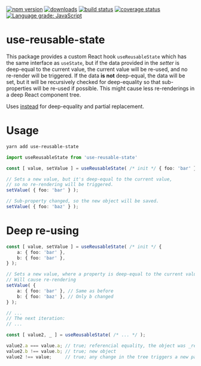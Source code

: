 [![npm version][npm-image]][npm-url]
[![downloads][downloads-image]][npm-url]
[![build status][build-image]][build-url]
[![coverage status][coverage-image]][coverage-url]
[![Language grade: JavaScript][lgtm-image]][lgtm-url]

# use-reusable-state

This package provides a custom React hook `useReusableState` which has the same interface as `useState`, but if the data provided in the *setter* is deep-equal to the current value, the current value will be re-used, and no re-render will be triggered. If the data **is not** deep-equal, the data will be set, but it will be recursively checked for deep-equality so that sub-properties will be re-used if possible. This might cause less re-renderings in a deep React component tree.

Uses [instead](https://www.npmjs.com/package/instead) for deep-equality and partial replacement.


# Usage

```bash
yarn add use-reusable-state
```

```ts
import useReusableState from 'use-reusable-state'

const [ value, setValue ] = useReusableState( /* init */ { foo: 'bar' } );

// Sets a new value, but it's deep-equal to the current value,
// so no re-rendering will be triggered.
setValue( { foo: 'bar' } );

// Sub-property changed, so the new object will be saved.
setValue( { foo: 'baz' } );
```


# Deep re-using

```ts
const [ value, setValue ] = useReusableState( /* init */ {
	a: { foo: 'bar' },
	b: { foo: 'bar' },
} );

// Sets a new value, where a property is deep-equal to the current value.
// Will cause re-rendering
setValue( {
	a: { foo: 'bar' }, // Same as before
	b: { foo: 'baz' }, // Only b changed
} );

// ...
// The next iteration:
// ...

const [ value2, _ ] = useReusableState( /* ... */ );

value2.a === value.a; // true; referencial equality, the object was _reused_
value2.b !== value.b; // true; new object
value2 !== value;     // true; any change in the tree triggers a new parent
```


[npm-image]: https://img.shields.io/npm/v/use-reusable-state.svg
[npm-url]: https://npmjs.org/package/use-reusable-state
[downloads-image]: https://img.shields.io/npm/dm/use-reusable-state.svg
[build-image]: https://img.shields.io/github/workflow/status/grantila/use-reusable-state/Master.svg
[build-url]: https://github.com/grantila/use-reusable-state/actions?query=workflow%3AMaster
[coverage-image]: https://coveralls.io/repos/github/grantila/use-reusable-state/badge.svg?branch=master
[coverage-url]: https://coveralls.io/github/grantila/use-reusable-state?branch=master
[lgtm-image]: https://img.shields.io/lgtm/grade/javascript/g/grantila/use-reusable-state.svg?logo=lgtm&logoWidth=18
[lgtm-url]: https://lgtm.com/projects/g/grantila/use-reusable-state/context:javascript

